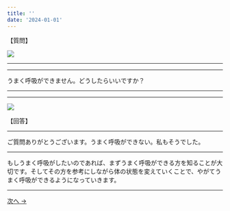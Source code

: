 ```yaml
---
title: ''
date: '2024-01-01'
---
```

【質問】

![](/images/02a.jpg)
***
***
うまく呼吸ができません。どうしたらいいですか？
***
***
![](/images/02a_.jpg)

【回答】

***
ご質問ありがとうございます。うまく呼吸ができない。私もそうでした。
***
もしうまく呼吸がしたいのであれば、まずうまく呼吸ができる方を知ることが大切です。そしてその方を参考にしながら体の状態を変えていくことで、やがてうまく呼吸ができるようになっていきます。
***

[ 次へ → ](/posts/2-01-b1)
